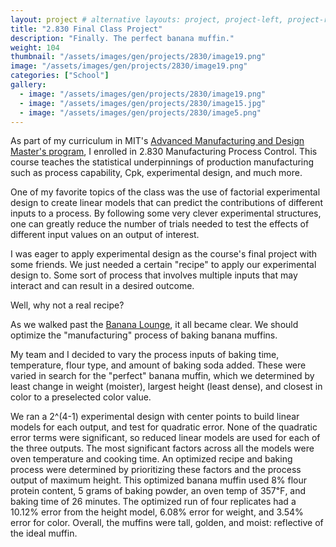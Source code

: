 ```yaml
---
layout: project # alternative layouts: project, project-left, project-right, project-top
title: "2.830 Final Class Project"
description: "Finally. The perfect banana muffin."
weight: 104
thumbnail: "/assets/images/gen/projects/2830/image19.png"
image: "/assets/images/gen/projects/2830/image19.png"
categories: ["School"]
gallery:
  - image: "/assets/images/gen/projects/2830/image19.png"
  - image: "/assets/images/gen/projects/2830/image15.jpg"
  - image: "/assets/images/gen/projects/2830/image5.png"
---
```


As part of my curriculum in MIT's [Advanced Manufacturing and Design Master's program](https://manufacturing.mit.edu/), I enrolled in 2.830 Manufacturing Process Control. This course teaches the statistical underpinnings of production manufacturing such as process capability, Cpk, experimental design, and much more.

One of my favorite topics of the class was the use of factorial experimental design to create linear models that can predict the contributions of different inputs to a process. By following some very clever experimental structures, one can greatly reduce the number of trials needed to test the effects of different input values on an output of interest. 

I was eager to apply experimental design as the course's final project with some friends. We just needed a certain "recipe" to apply our experimental design to. Some sort of process that involves multiple inputs that may interact and can result in a desired outcome.

 Well, why not a real recipe?

As we walked past the [Banana Lounge](https://www.bostonglobe.com/2022/04/26/metro/eat-rest-connect-with-peers-mit-banana-lounge-is-fueling-student-creativity-campus/), it all became clear. We should optimize the "manufacturing" process of baking banana muffins. 

My team and I decided to vary the process inputs of baking time, temperature, flour type, and amount of baking soda added. These were varied in search for the "perfect" banana muffin, which we determined by least change in weight (moister), largest height (least dense), and closest in color to a preselected color value.

We ran a 2^(4-1) experimental design with center points to build linear models for each output, and test for quadratic error. None of the quadratic error terms were significant, so reduced linear models are used for each of the three outputs. The most significant factors across all the models were oven temperature and cooking time. An optimized recipe and baking process were determined by prioritizing these factors and the process output of maximum height. This optimized banana muffin used 8% flour protein content, 5 grams of baking powder, an oven temp of 357℉, and baking time of 26 minutes. The optimized run of four replicates had a 10.12% error from the height model, 6.08% error for weight, and 3.54% error for color. Overall, the muffins were tall, golden, and moist: reflective of the ideal muffin.
